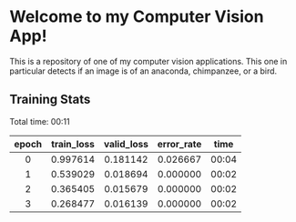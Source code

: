 # Welcome to my Computer Vision App!

This is a repository of one of my computer vision applications. This one in particular detects if an image is of an anaconda, chimpanzee, or a bird. 


## Training Stats

Total time: 00:11 

|  epoch | train_loss | valid_loss | error_rate | time  |
| :----: | :--------: | :--------: | :--------: | :---: |
| 0 	 | 0.997614   | 0.181142   | 0.026667   | 00:04 |
| 1      | 0.539029   | 0.018694   | 0.000000   | 00:02 |
| 2 	 | 0.365405   | 0.015679   | 0.000000 	| 00:02 |
| 3      | 0.268477    |0.016139   | 0.000000 	| 00:02 |


